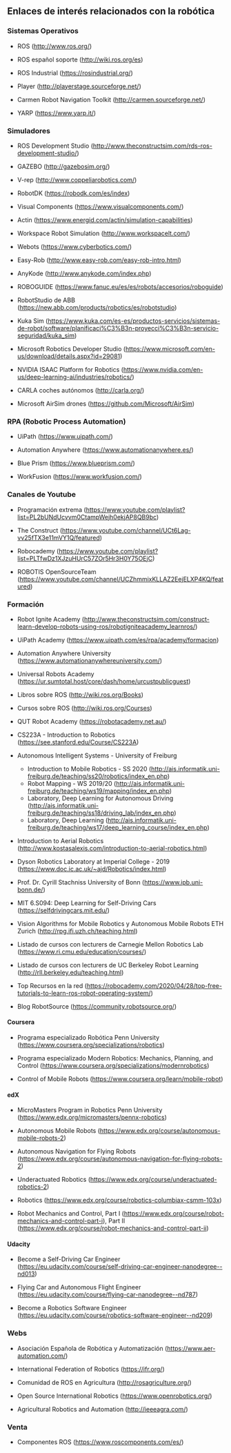 ## Enlaces de interés relacionados con la robótica


### Sistemas Operativos

- ROS (http://www.ros.org/)

- ROS español soporte (http://wiki.ros.org/es)

- ROS Industrial (https://rosindustrial.org/)

- Player (http://playerstage.sourceforge.net/)

- Carmen Robot Navigation Toolkit (http://carmen.sourceforge.net/)

- YARP (https://www.yarp.it/)

### Simuladores
- ROS Development Studio (http://www.theconstructsim.com/rds-ros-development-studio/)

- GAZEBO (http://gazebosim.org/)

- V-rep (http://www.coppeliarobotics.com/)

- RobotDK (https://robodk.com/es/index)

- Visual Components (https://www.visualcomponents.com/)

- Actin (https://www.energid.com/actin/simulation-capabilities)

- Workspace Robot Simulation (http://www.workspacelt.com/)

- Webots (https://www.cyberbotics.com/)

- Easy-Rob (http://www.easy-rob.com/easy-rob-intro.html)

- AnyKode (http://www.anykode.com/index.php)

- ROBOGUIDE (https://www.fanuc.eu/es/es/robots/accesorios/roboguide)

- RobotStudio de ABB (https://new.abb.com/products/robotics/es/robotstudio)

- Kuka Sim (https://www.kuka.com/es-es/productos-servicios/sistemas-de-robot/software/planificaci%C3%B3n-proyecci%C3%B3n-servicio-seguridad/kuka_sim)

- Microsoft Robotics Developer Studio (https://www.microsoft.com/en-us/download/details.aspx?id=29081)

- NVIDIA ISAAC Platform for Robotics (https://www.nvidia.com/en-us/deep-learning-ai/industries/robotics/)

- CARLA coches autónomos (http://carla.org/)

- Microsoft AirSim drones (https://github.com/Microsoft/AirSim)

### RPA (Robotic Process Automation)

- UiPath (https://www.uipath.com/)

- Automation Anywhere (https://www.automationanywhere.es/)

- Blue Prism (https://www.blueprism.com/)

- WorkFusion (https://www.workfusion.com/)

### Canales de Youtube

- Programación extrema (https://www.youtube.com/playlist?list=PL2bUNdUcvvm0CtampWejh0ekjAP8QB9bc)

- The Construct (https://www.youtube.com/channel/UCt6Lag-vv25fTX3e11mVY1Q/featured)

- Robocademy (https://www.youtube.com/playlist?list=PLTfwDz1XJzuHUrC57ZOr5Hr3H0Y75OEjC)

- ROBOTIS OpenSourceTeam (https://www.youtube.com/channel/UCZhmmixKLLAZ2EejELXP4KQ/featured)

### Formación

- Robot Ignite Academy (http://www.theconstructsim.com/construct-learn-develop-robots-using-ros/robotigniteacademy_learnros/)

- UiPath Academy (https://www.uipath.com/es/rpa/academy/formacion)

- Automation Anywhere University (https://www.automationanywhereuniversity.com/)

- Universal Robots Academy (https://ur.sumtotal.host/core/dash/home/urcustpublicguest)

- Libros sobre ROS (http://wiki.ros.org/Books)

- Cursos sobre ROS (http://wiki.ros.org/Courses)

- QUT Robot Academy (https://robotacademy.net.au/)

- CS223A - Introduction to Robotics (https://see.stanford.edu/Course/CS223A)

- Autonomous Intelligent Systems - University of Freiburg

    * Introduction to Mobile Robotics - SS 2020  (http://ais.informatik.uni-freiburg.de/teaching/ss20/robotics/index_en.php)
    * Robot Mapping - WS 2019/20  (http://ais.informatik.uni-freiburg.de/teaching/ws19/mapping/index_en.php)
    * Laboratory, Deep Learning for Autonomous Driving  (http://ais.informatik.uni-freiburg.de/teaching/ss18/driving_lab/index_en.php)
    * Laboratory, Deep Learning  (http://ais.informatik.uni-freiburg.de/teaching/ws17/deep_learning_course/index_en.php)

- Introduction to Aerial Robotics (http://www.kostasalexis.com/introduction-to-aerial-robotics.html)

- Dyson Robotics Laboratory at Imperial College - 2019 (https://www.doc.ic.ac.uk/~ajd/Robotics/index.html)

- Prof. Dr. Cyrill Stachniss University of Bonn (https://www.ipb.uni-bonn.de/)

- MIT 6.S094: Deep Learning for Self-Driving Cars (https://selfdrivingcars.mit.edu/)

- Vision Algorithms for Mobile Robotics y Autonomous Mobile Robots ETH Zurich (http://rpg.ifi.uzh.ch/teaching.html)

- Listado de cursos con lecturers de Carnegie Mellon Robotics Lab (https://www.ri.cmu.edu/education/courses/)

- Listado de cursos con lecturers de UC Berkeley Robot Learning (http://rll.berkeley.edu/teaching.html)

- Top Recursos en la red (https://robocademy.com/2020/04/28/top-free-tutorials-to-learn-ros-robot-operating-system/)

- Blog RobotSource (https://community.robotsource.org/)

#### Coursera

- Programa especializado Robótica Penn University (https://www.coursera.org/specializations/robotics)

- Programa especializado Modern Robotics: Mechanics, Planning, and Control (https://www.coursera.org/specializations/modernrobotics)

- Control of Mobile Robots (https://www.coursera.org/learn/mobile-robot)

#### edX

- MicroMasters Program in Robotics Penn University (https://www.edx.org/micromasters/pennx-robotics)

- Autonomous Mobile Robots (https://www.edx.org/course/autonomous-mobile-robots-2)

- Autonomous Navigation for Flying Robots (https://www.edx.org/course/autonomous-navigation-for-flying-robots-2)

- Underactuated Robotics (https://www.edx.org/course/underactuated-robotics-2)

- Robotics (https://www.edx.org/course/robotics-columbiax-csmm-103x)

- Robot Mechanics and Control, Part I (https://www.edx.org/course/robot-mechanics-and-control-part-i), Part II (https://www.edx.org/course/robot-mechanics-and-control-part-ii)

#### Udacity

- Become a Self-Driving Car Engineer (https://eu.udacity.com/course/self-driving-car-engineer-nanodegree--nd013)

- Flying Car and Autonomous Flight Engineer (https://eu.udacity.com/course/flying-car-nanodegree--nd787)

- Become a Robotics Software Engineer (https://eu.udacity.com/course/robotics-software-engineer--nd209)

### Webs

- Asociación Española de Robótica y Automatización (https://www.aer-automation.com/)

- International Federation of Robotics (https://ifr.org/)

- Comunidad de ROS en Agricultura (http://rosagriculture.org/)

- Open Source International Robotics (https://www.openrobotics.org/)

- Agricultural Robotics and Automation (http://ieeeagra.com/)

### Venta

- Componentes ROS (https://www.roscomponents.com/es/)

